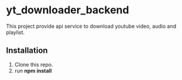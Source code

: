 # yt_downloader_backend

This project provide api service to download youtube video, audio and playlist.

## Installation
 
1. Clone this repo.
2. run <strong>npm install</strong>
 
